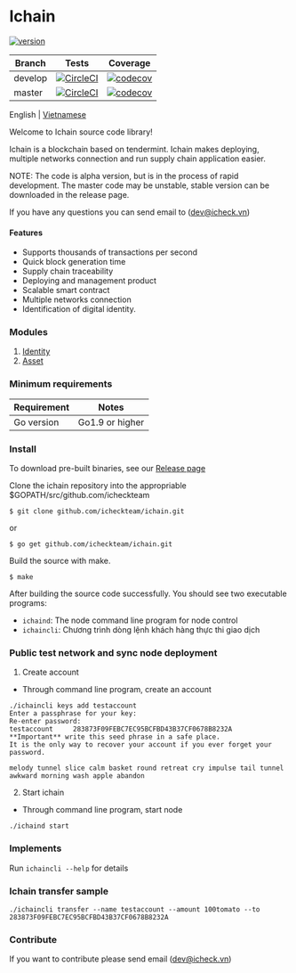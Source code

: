 <h1>Ichain </h1>

[![version](https://img.shields.io/github/tag/icheckteam/ichain.svg)](https://github.com/icheckteam/ichain/releases/latest)

Branch    | Tests | Coverage
----------|-------|---------
develop   | [![CircleCI](https://circleci.com/gh/icheckteam/ichain/tree/develop.svg?style=shield)](https://circleci.com/gh/icheckteam/ichain/tree/develop) | [![codecov](https://codecov.io/gh/icheckteam/ichain/branch/develop/graph/badge.svg)](https://codecov.io/gh/icheckteam/ichain)
master    | [![CircleCI](https://circleci.com/gh/icheckteam/ichain/tree/master.svg?style=shield)](https://circleci.com/gh/icheckteam/ichain/tree/master) | [![codecov](https://codecov.io/gh/icheckteam/ichain/branch/master/graph/badge.svg)](https://codecov.io/gh/icheckteam/ichain)

English | [Vietnamese](README_VN.md)

Welcome to Ichain source code library!

Ichain is a blockchain based on tendermint. Ichain makes deploying, multiple networks connection and run supply chain application easier.

NOTE: The code is alpha version, but is in the process of rapid development. The master code may be unstable, stable version can be downloaded in the release page.

If you have any questions you can send email to (dev@icheck.vn)


#### Features
- Supports thousands of transactions per second
- Quick block generation time
- Supply chain traceability
- Deploying and management product
- Scalable smart contract 
- Multiple networks connection
- Identification of digital identity.

### Modules

1. [Identity](https://github.com/icheckteam/documentation/blob/master/Identity.md)
2. [Asset](https://github.com/icheckteam/documentation/blob/master/Asset.md)

### Minimum requirements

Requirement|Notes
---|---
Go version | Go1.9 or higher

### Install 

To download pre-built binaries, see our [Release page](https://github.com/icheckteam/ichain/releases)

Clone the ichain repository into the appropriable $GOPATH/src/github.com/icheckteam

```
$ git clone github.com/icheckteam/ichain.git
```

or 

```
$ go get github.com/icheckteam/ichain.git
```

Build the source with make.

```
$ make
```

After building the source code successfully. You should see two executable programs:

- `ichaind`: The node command line program for node control 
- `ichaincli`: Chương trình dòng lệnh khách hàng thực thi giao dịch 

### Public test network and sync node deployment

1. Create account 
- Through command line program, create an account
```
./ichaincli keys add testaccount
Enter a passphrase for your key:
Re-enter password:
testaccount     283873F09FEBC7EC95BCFBD43B37CF0678B8232A
**Important** write this seed phrase in a safe place.
It is the only way to recover your account if you ever forget your password.

melody tunnel slice calm basket round retreat cry impulse tail tunnel awkward morning wash apple abandon
```
2. Start ichain 
- Through command line program, start node
```
./ichaind start
```

### Implements

Run `ichaincli --help` for details

### Ichain transfer sample
```
./ichaincli transfer --name testaccount --amount 100tomato --to 283873F09FEBC7EC95BCFBD43B37CF0678B8232A
```
### Contribute

If you want to contribute please send email  (dev@icheck.vn)
